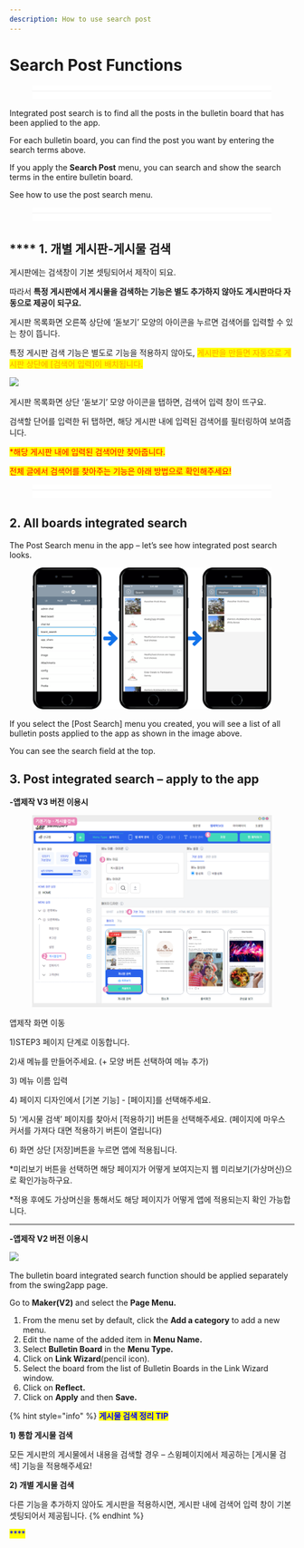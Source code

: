 ```yaml
---
description: How to use search post
---
```


# Search Post Functions

<figure><img src="../../../.gitbook/assets/구분선.PNG" alt=""><figcaption></figcaption></figure>

Integrated post search is to find all the posts in the bulletin board that has been applied to the app.

For each bulletin board, you can find the post you want by entering the search terms above.

If you apply the **Search Post** menu, you can search and show the search terms in the entire bulletin board.

See how to use the post search menu.

<figure><img src="../../../.gitbook/assets/구분선.PNG" alt=""><figcaption></figcaption></figure>

## &#x20;**** 1. 개별 게시판-게시물 검색

게시판에는 검색창이 기본 셋팅되어서 제작이 되요.

따라서 **특정 게시판에서 게시물을 검색하는 기능은 별도 추가하지 않아도 게시판마다 자동으로 제공이 되구요.**

게시판 목록화면 오른쪽 상단에 ‘돋보기’ 모양의 아이콘을 누르면 검색어를 입력할 수 있는 창이 뜹니다.

특정 게시판 검색 기능은 별도로 기능을 적용하지 않아도, <mark style="color:orange;">게시판을 만들면 자동으로 게시판 상단에 \[검색어 입력]이 배치됩니다.</mark>&#x20;

![](https://wp.swing2app.co.kr/wp-content/uploads/2018/09/%EA%B2%8C%EC%8B%9C%EB%AC%BC%EA%B2%80%EC%83%89NEW1.png)

게시판 목록화면 상단 ‘돋보기’ 모양 아이콘을 탭하면, 검색어 입력 창이 뜨구요.

검색할 단어를 입력한 뒤 탭하면, 해당 게시판 내에 입력된 검색어를 필터링하여 보여줍니다.

<mark style="color:red;">\*해당 게시판 내에 입력된 검색어만 찾아줍니다.</mark>

<mark style="color:red;">전체 글에서 검색어를 찾아주는 기능은 아래 방법으로 확인해주세요!</mark>

<figure><img src="../../../.gitbook/assets/구분선.PNG" alt=""><figcaption></figcaption></figure>

## 2. All boards integrated search

The Post Search menu in the app – let’s see how integrated post search looks.

<figure><img src="../../../.gitbook/assets/image (4).png" alt=""><figcaption></figcaption></figure>

If you select the \[Post Search] menu you created, you will see a list of all bulletin posts applied to the app as shown in the image above.

You can see the search field at the top.

<mark style="color:red;"></mark>

## 3. Post integrated search – apply to the app

**-앱제작 V3 버전 이용시**

<figure><img src="../../../.gitbook/assets/image (11).png" alt=""><figcaption></figcaption></figure>

앱제작 화면 이동

1\)STEP3 페이지 단계로 이동합니다.

2\)새 메뉴를 만들어주세요. (+ 모양 버튼 선택하여 메뉴 추가)

3\) 메뉴 이름 입력

4\) 페이지 디자인에서 \[기본 기능] - \[페이지]를 선택해주세요.&#x20;

5\) ‘게시물 검색’ 페이지를 찾아서 \[적용하기] 버튼을 선택해주세요. (페이지에 마우스 커서를 가져다 대면 적용하기 버튼이 열립니다)

6\) 화면 상단 \[저장]버튼을 누르면 앱에 적용됩니다.

\*미리보기 버튼을 선택하면 해당 페이지가 어떻게 보여지는지 웹 미리보기(가상머신)으로 확인가능하구요.

\*적용 후에도 가상머신을 통해서도 해당 페이지가 어떻게 앱에 적용되는지 확인 가능합니다.

****

**-앱제작 V2 버전 이용시**

![](https://support.swing2app.com/wp-content/uploads/2018/09/b49-e1587043155303.png)

The bulletin board integrated search function should be applied separately from the swing2app page.

Go to **Maker(V2)** and select the **Page Menu.**

1. From the menu set by default, click the **Add a category** to add a new menu.
2. Edit the name of the added item in **Menu Name.**
3. Select **Bulletin Board** in the **Menu Type.**
4. Click on **Link Wizard**(pencil icon).
5. Select the board from the list of Bulletin Boards in the Link Wizard window.
6. Click on **Reflect.**
7. Click on **Apply** and then **Save.**

{% hint style="info" %}
<mark style="color:blue;">**게시물 검색 정리 TIP**</mark>

**1) 통합 게시물 검색**

모든 게시판의 게시물에서 내용을 검색할 경우 – 스윙페이지에서 제공하는 \[게시물 검색] 기능을 적용해주세요!

**2) 개별 게시물 검색**

다른 기능을 추가하지 않아도 게시판을 적용하시면, 게시판 내에 검색어 입력 창이 기본 셋팅되어서 제공됩니다.
{% endhint %}

<mark style="color:blue;">****</mark>

